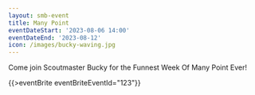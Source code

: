 ```yaml
---
layout: smb-event
title: Many Point
eventDateStart: '2023-08-06 14:00'
eventDateEnd: '2023-08-12'
icon: /images/bucky-waving.jpg
---
```


Come join Scoutmaster Bucky for the Funnest Week Of Many Point Ever!

{{>eventBrite eventBriteEventId="123"}}
